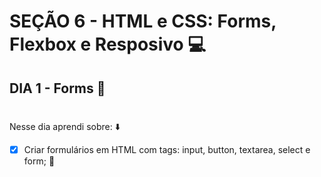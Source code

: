 # SEÇÃO 6 - HTML e CSS: Forms, Flexbox e Resposivo :computer:

## DIA 1 - Forms :green_heart:

#

Nesse dia aprendi sobre: :arrow_down:

- [x] Criar formulários em HTML com tags: input, button, textarea, select e form; :rocket:

#

